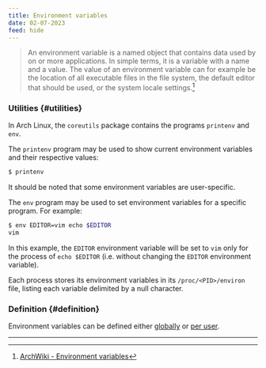 ```yaml
---
title: Environment variables
date: 02-07-2023
feed: hide
---
```


> An environment variable is a named object that contains data used by on or more applications. In simple terms, it is a variable with a name and a value. The value of an environment variable can for example be the location of all executable files in the file system, the default editor  that should be used, or the system locale settings.[^1]

### Utilities {#utilities}
In Arch Linux, the `coreutils` package contains the programs `printenv` and `env`.

The `printenv` program may be used to show current environment variables and their respective values:
```bash
$ printenv 
```
It should be noted that some environment variables are user-specific.

The `env` program may be used to set environment variables for a specific program. For example:
```bash
$ env EDITOR=vim echo $EDITOR
vim 
```
In this example, the `EDITOR` environment variable will be set to `vim` only for the process of `echo $EDITOR` (i.e. without changing the `EDITOR` environment variable).

Each process stores its environment variables in its `/proc/<PID>/environ` file, listing each variable delimited by a null character.

### Definition {#definition}
Environment variables can be defined either [globally](#global-definition) or [per user](#user-definition).

---
[^1]: [ArchWiki - Environment variables](https://wiki.archlinux.org/title/environment_variables)
